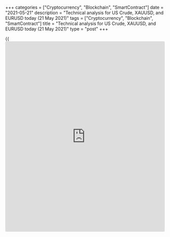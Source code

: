 +++
categories = ["Cryptocurrency", "Blockchain", "SmartContract"]
date = "2021-05-21"
description = "Technical analysis for US Crude, XAUUSD, and EURUSD today (21 May 2021)"
tags = ["Cryptocurrency", "Blockchain", "SmartContract"]
title = "Technical analysis for US Crude, XAUUSD, and EURUSD today (21 May 2021)"
type = "post"
+++

{{<iframe id="large-banner" src="https://www.bounty.group/#slide=11.0" width="100%" height="600" scrolling="no" style="border: 0px solid rgb(216, 221, 230); border-radius: 3px;">}}

2021-05-21

2021-05-21

Short-term analysis for oil, gold, and EURUSD for 21.05.2021Alex
Rodionov

I welcome my fellow traders! I have made a price forecast for US Crude,
XAUUSD, and EURUSD using a combination of margin zones methodology and
technical analysis. Based on the market analysis, I suggest entry
signals for intraday traders.

The priority pattern for selling oil in the Additional Zone 63.39 -
63.26 yielded profits.

The article covers the following subjects:

## Oil price forecast for today: USCrude analysis

The priority pattern for selling oil in the Additional Zone 63.39 -
63.26 yielded profits. The Target Zone 61.69 - 61.16 was reached. The
further decline within the short-term downtrend will depend on the
traders' ability to break out the Target Zone and consolidate the price
below.

Since the trend remains down, today it is profitable to look for oil
sales at strong resistances: Additional Zone 63.10 - 62.97 and
Intermediary Zone 64.56 - 64.29. The target will be the local low.

### [USCrude][1] trading ideas for today:

  1. Sell according to the pattern in Additional Zone 63.10 - 62.97. TakeProfit: 61.69. StopLoss: according to the pattern rules.

  2. Sell according to the pattern in Intermediary Zone 64.56 - 64.29. TakeProfit: 61.69. StopLoss: according to the pattern rules.

* * *

## Gold price forecast for today: XAUUSD analysis

The short-term gold uptrend continues. Traders are now trying to break
out the Gold Zone 1878 - 1876. If successful, the next target will be
Target Zone 2 1903 - 1898.

Yesterday, traders tested the trend border 1867-1865. The price didn't
break it out. A “1-2-3” buy pattern has been formed today. It is
reasonable to use this pattern and buy gold with a target in Target Zone
2.

### [XAUUSD][2] trading ideas for today:

Buy according to the pattern in Intermediary Zone 1867 - 1865.
TakeProfit: Target Zone 2 1903 - 1898. StopLoss: according to the
pattern rules.

* * *

## Euro/Dollar forecast for today: EURUSD analysis

There haven't been any single pattern to enter trades in the zone of
1.2208 - 1.2196. As a result, the resistance zone was broken out, and
the euro price again reached Target Zone 1.2245 - 1.2227.

The Target Zone is a strong resistance. For further growth, traders need
to consolidate the price above the zone at the US trading session. In
this case, the target will be the Gold Zone 1.2324 - 1.2315.

The short-term trend's border remains in the zone of 1.2157 - 1.2148.

### [EURUSD][3] trading ideas for today:

Buy according to the pattern in Intermediary Zone 1.2157 - 1.2148.
TakeProfit: 1.2245. StopLoss: according to the pattern rules.

* * *

P.S. Did you like my article? Share it in social networks: it will be
the best “thank you" :)

Ask me questions and comment below. I’ll be glad to answer your
questions and give necessary explanations.

 **Useful links:**

  * I recommend trying to trade with a reliable broker [here][4]. The system allows you to trade by yourself or copy successful traders from all across the globe.
  * Use my promo-code BLOG for getting deposit bonus 50% on LiteForex platform. Just enter this code in the appropriate field while [depositing][5] your trading account.
  * Telegram chat for traders: <t.me/liteforexengchat>. We are sharing the signals and trading experience
  * Telegram channel with high-quality analytics, Forex reviews, training articles, and other useful things for traders <t.me/liteforex>

## Price chart of USCrude in real time mode

The content of this article reflects the author’s opinion and does not
necessarily reflect the official position of LiteForex. The material
published on this page is provided for informational purposes only and
should not be considered as the provision of investment advice for the
purposes of Directive 2004/39/EC.

Rate this article:

{{value}}

( {{count}} {{title}} )

   1. my.liteforex.com/trading?type=oil
   2. my.liteforex.com/trading/chart?symbol=XAUUSD&returnUrl=true
   3. my.liteforex.com/trading/chart?symbol=EURUSD&returnUrl=true
   4. my.liteforex.com/?category=analysts-opinions&slug=short-term-analysis-for-oil-gold-and-eurusd-for-21052021&openPopup=%2Fregistration%2Fpopup&utm_source=blog&utm_medium=article&utm_campaign=bonus
   5. my.liteforex.com/deposit/?category=analysts-opinions&slug=short-term-analysis-for-oil-gold-and-eurusd-for-21052021&promo_code=BLOG&utm_source=blog&utm_medium=article&utm_campaign=bonus